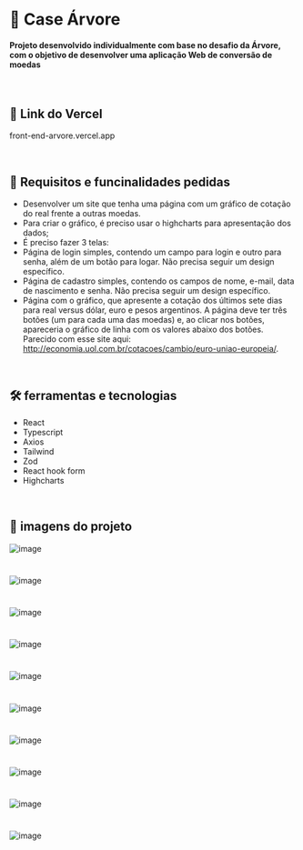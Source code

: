 # 🌳 Case Árvore

<h4>Projeto desenvolvido individualmente com base no desafio da Árvore, com o objetivo de desenvolver uma aplicação Web de conversão de moedas<h4/>

<br/>  

## 📌 Link do Vercel

front-end-arvore.vercel.app

<br/>  

## 🔰 Requisitos e funcinalidades pedidas

* Desenvolver um site que tenha uma página com um gráfico de cotação do real frente a outras moedas.
* Para criar o gráfico, é preciso usar o highcharts para apresentação dos dados;
* É preciso fazer 3 telas: 
* Página de login simples, contendo um campo para login e outro para senha, além de um botão para logar. Não precisa seguir um design específico.
* Página de cadastro simples, contendo os campos de nome, e-mail, data de nascimento e senha. Não precisa seguir um design específico.
* Página com o gráfico, que apresente a cotação dos últimos sete dias para real versus dólar, euro e pesos argentinos. A página deve ter três botões (um para cada uma das moedas) e, ao clicar nos botões, apareceria o gráfico de linha com os valores abaixo dos botões. Parecido com esse site aqui: http://economia.uol.com.br/cotacoes/cambio/euro-uniao-europeia/.

<br/> 


## 🛠 ferramentas e tecnologias

* React
* Typescript
* Axios
* Tailwind
* Zod
* React hook form
* Highcharts

<br/>  



##  📸 imagens do projeto

![image](https://github.com/user-attachments/assets/ebde8f04-20b6-43dd-b0bf-8d983eb376ac)

#

![image](https://github.com/user-attachments/assets/ef937a59-8ac3-456c-af3e-f0d3dcc07728)

#

![image](https://github.com/user-attachments/assets/485c3e7a-0d7e-4eca-896c-6c0ea64c6202)

#

![image](https://github.com/user-attachments/assets/7b73e7f3-8b93-425b-9291-bbda9e5d9a62)

#

![image](https://github.com/user-attachments/assets/5be9f812-ce90-4d1b-93c5-fa784a824c0f)


#

![image](https://github.com/user-attachments/assets/54472a19-17c0-4367-a555-5500fe43b840)


#

![image](https://github.com/user-attachments/assets/c1da19c3-adc8-452c-906c-8524a68c5c98)


#

![image](https://github.com/user-attachments/assets/265cf9d1-9cd0-48ec-8620-d02eb4a740fe)

#

![image](https://github.com/user-attachments/assets/2f5dc150-3902-4310-9560-be7216efdc3e)


#

![image](https://github.com/user-attachments/assets/5d3b4e45-4482-42f8-801b-8add83f2eebd)
